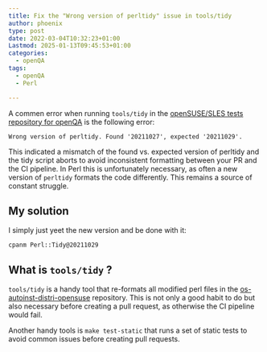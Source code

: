 ```yaml
---
title: Fix the "Wrong version of perltidy" issue in tools/tidy
author: phoenix
type: post
date: 2022-03-04T10:32:23+01:00
Lastmod: 2025-01-13T09:45:53+01:00
categories:
  - openQA
tags:
  - openQA
  - Perl

---
```

A commen error when running `tools/tidy` in the [openSUSE/SLES tests repository for openQA](https://github.com/os-autoinst/os-autoinst-distri-opensuse) is the following error:

    Wrong version of perltidy. Found '20211027', expected '20211029'.

This indicated a mismatch of the found vs. expected version of perltidy and the tidy script aborts to avoid inconsistent formatting between your PR and the CI pipeline. In Perl this is unfortunately necessary, as often a new version of `perltidy` formats the code differently. This remains a source of constant struggle.

## My solution

I simply just yeet the new version and be done with it:

    cpanm Perl::Tidy@20211029

## What is `tools/tidy` ?

`tools/tidy` is a handy tool that re-formats all modified perl files in the [os-autoinst-distri-opensuse](https://github.com/os-autoinst/os-autoinst-distri-opensuse) repository. This is not only a good habit to do but also necessary before creating a pull request, as otherwise the CI pipeline would fail.

Another handy tools is `make test-static` that runs a set of static tests to avoid common issues before creating pull requests.
